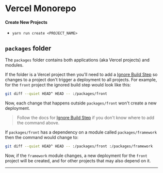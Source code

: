 # Vercel Monorepo

#### Create New Projects

- `yarn run create <PROJECT_NAME>`

## `packages` folder

The `packages` folder contains both applications (aka Vercel projects) and modules.

If the folder is a Vercel project then you'll need to add a [Ignore Build Step](https://vercel.com/docs/platform/projects#ignored-build-step) so changes to a project don't trigger a deployment to all projects. For example, for the `front` project the ignored build step would look like this:

```bash
git diff --quiet HEAD^ HEAD -- :/packages/front
```

Now, each change that happens outside `packages/front` won't create a new deployment.

> Follow the docs for [Ignore Build Step](https://vercel.com/docs/platform/projects#ignored-build-step) if you don't know where to add the command above.

If `packages/front` has a dependency on a module called `packages/framework` then the command would change to:

```bash
git diff --quiet HEAD^ HEAD -- :/packages/front :/packages/framework
```

Now, if the `framework` module changes, a new deployment for the `front` project will be created, and for other projects that may also depend on it.

---
